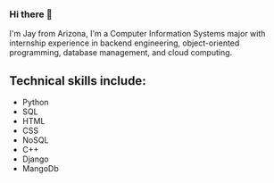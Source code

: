 ### Hi there 👋
I'm Jay from Arizona, I'm a Computer Information Systems major with internship experience in backend engineering, object-oriented programming, database management, and cloud computing. 

## Technical skills include: 
* Python
* SQL
* HTML
* CSS 
* NoSQL
* C++
* Django
* MangoDb

